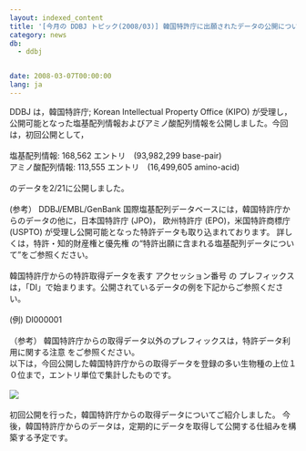 ```yaml
---
layout: indexed_content
title: '[今月の DDBJ トピック(2008/03)] 韓国特許庁に出願されたデータの公開について　'
category: news
db:
  - ddbj


date: 2008-03-07T00:00:00
lang: ja
---
```


DDBJ は，韓国特許庁; Korean Intellectual Property Office (KIPO) が受理し，公開可能となった塩基配列情報およびアミノ酸配列情報を公開しました。今回は，初回公開として，<br><br><span class="font-bold">塩基配列情報: 168,562 エントリ　(93,982,299 base-pair)</span><br><span class="font-bold">アミノ酸配列情報: 113,555 エントリ　(16,499,605 amino-acid)</span><br><br>のデータを2/21に公開しました。<br><br>(参考） DDBJ/EMBL/GenBank 国際塩基配列データベースには，韓国特許庁からのデータの他に，日本国特許庁 (JPO)， 欧州特許庁 (EPO)，米国特許商標庁 (USPTO) が受理し公開可能となった特許データも取り込まれております。 詳しくは，特許・知的財産権と優先権 の“特許出願に含まれる塩基配列データについて”をご参照ください。<br><br>韓国特許庁からの特許取得データを表す アクセッション番号 の プレフィックス は，「DI」で始まります。公開されているデータの例を下記からご参照ください。<br><br>(例) DI000001<br><br>（参考） 韓国特許庁からの取得データ以外のプレフィックスは，特許データ利用に関する注意 をご参照ください。<br>以下は，今回公開した韓国特許庁からの取得データを登録の多い生物種の上位１０位まで，エントリ単位で集計したものです。<br><br><img src="/images/news/korea080307.gif"><br><br>初回公開を行った，韓国特許庁からの取得データについてご紹介しました。 今後，韓国特許庁からのデータは，定期的にデータを取得して公開する仕組みを構築する予定です。

